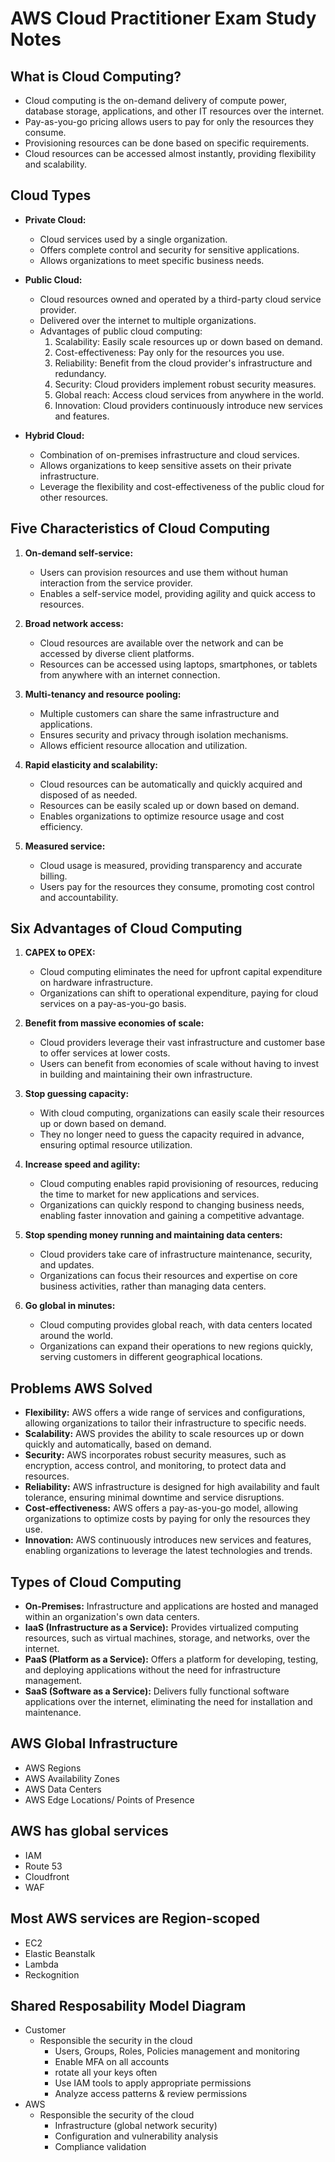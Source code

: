 # AWS Cloud Practitioner Exam Study Notes

## What is Cloud Computing?
- Cloud computing is the on-demand delivery of compute power, database storage, applications, and other IT resources over the internet.
- Pay-as-you-go pricing allows users to pay for only the resources they consume.
- Provisioning resources can be done based on specific requirements.
- Cloud resources can be accessed almost instantly, providing flexibility and scalability.

## Cloud Types
- **Private Cloud:**
    - Cloud services used by a single organization.
    - Offers complete control and security for sensitive applications.
    - Allows organizations to meet specific business needs.
  
- **Public Cloud:**
    - Cloud resources owned and operated by a third-party cloud service provider.
    - Delivered over the internet to multiple organizations.
    - Advantages of public cloud computing:
        1. Scalability: Easily scale resources up or down based on demand.
        2. Cost-effectiveness: Pay only for the resources you use.
        3. Reliability: Benefit from the cloud provider's infrastructure and redundancy.
        4. Security: Cloud providers implement robust security measures.
        5. Global reach: Access cloud services from anywhere in the world.
        6. Innovation: Cloud providers continuously introduce new services and features.

- **Hybrid Cloud:**
    - Combination of on-premises infrastructure and cloud services.
    - Allows organizations to keep sensitive assets on their private infrastructure.
    - Leverage the flexibility and cost-effectiveness of the public cloud for other resources.
  
## Five Characteristics of Cloud Computing
1. **On-demand self-service:**
    - Users can provision resources and use them without human interaction from the service provider.
    - Enables a self-service model, providing agility and quick access to resources.

2. **Broad network access:**
    - Cloud resources are available over the network and can be accessed by diverse client platforms.
    - Resources can be accessed using laptops, smartphones, or tablets from anywhere with an internet connection.

3. **Multi-tenancy and resource pooling:**
    - Multiple customers can share the same infrastructure and applications.
    - Ensures security and privacy through isolation mechanisms.
    - Allows efficient resource allocation and utilization.

4. **Rapid elasticity and scalability:**
    - Cloud resources can be automatically and quickly acquired and disposed of as needed.
    - Resources can be easily scaled up or down based on demand.
    - Enables organizations to optimize resource usage and cost efficiency.

5. **Measured service:**
    - Cloud usage is measured, providing transparency and accurate billing.
    - Users pay for the resources they consume, promoting cost control and accountability.
  
## Six Advantages of Cloud Computing
1. **CAPEX to OPEX:**
    - Cloud computing eliminates the need for upfront capital expenditure on hardware infrastructure.
    - Organizations can shift to operational expenditure, paying for cloud services on a pay-as-you-go basis.

2. **Benefit from massive economies of scale:**
    - Cloud providers leverage their vast infrastructure and customer base to offer services at lower costs.
    - Users can benefit from economies of scale without having to invest in building and maintaining their own infrastructure.

3. **Stop guessing capacity:**
    - With cloud computing, organizations can easily scale their resources up or down based on demand.
    - They no longer need to guess the capacity required in advance, ensuring optimal resource utilization.

4. **Increase speed and agility:**
    - Cloud computing enables rapid provisioning of resources, reducing the time to market for new applications and services.
    - Organizations can quickly respond to changing business needs, enabling faster innovation and gaining a competitive advantage.

5. **Stop spending money running and maintaining data centers:**
    - Cloud providers take care of infrastructure maintenance, security, and updates.
    - Organizations can focus their resources and expertise on core business activities, rather than managing data centers.

6. **Go global in minutes:**
    - Cloud computing provides global reach, with data centers located around the world.
    - Organizations can expand their operations to new regions quickly, serving customers in different geographical locations.
  
## Problems AWS Solved
- **Flexibility:** AWS offers a wide range of services and configurations, allowing organizations to tailor their infrastructure to specific needs.
- **Scalability:** AWS provides the ability to scale resources up or down quickly and automatically, based on demand.
- **Security:** AWS incorporates robust security measures, such as encryption, access control, and monitoring, to protect data and resources.
- **Reliability:** AWS infrastructure is designed for high availability and fault tolerance, ensuring minimal downtime and service disruptions.
- **Cost-effectiveness:** AWS offers a pay-as-you-go model, allowing organizations to optimize costs by paying for only the resources they use.
- **Innovation:** AWS continuously introduces new services and features, enabling organizations to leverage the latest technologies and trends.

## Types of Cloud Computing
- **On-Premises:** Infrastructure and applications are hosted and managed within an organization's own data centers.
- **IaaS (Infrastructure as a Service):** Provides virtualized computing resources, such as virtual machines, storage, and networks, over the internet.
- **PaaS (Platform as a Service):** Offers a platform for developing, testing, and deploying applications without the need for infrastructure management.
- **SaaS (Software as a Service):** Delivers fully functional software applications over the internet, eliminating the need for installation and maintenance.


## AWS Global Infrastructure

- AWS Regions
- AWS Availability Zones
- AWS Data Centers
- AWS Edge Locations/ Points of Presence

## AWS has global services
 - IAM
 - Route 53
 - Cloudfront 
 - WAF

## Most AWS services are Region-scoped
- EC2
- Elastic Beanstalk
- Lambda
- Reckognition

## Shared Resposability Model Diagram

- Customer
    - Responsible the security in the cloud
        - Users, Groups, Roles, Policies management and monitoring
        - Enable MFA on all accounts
        - rotate all your keys often
        - Use IAM tools to apply appropriate permissions
        - Analyze access patterns & review permissions
- AWS
    - Responsible the security of the cloud
        - Infrastructure (global network security)
        - Configuration and vulnerability analysis
        - Compliance validation
